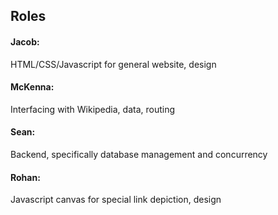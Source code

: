 ## Roles

#### Jacob:
HTML/CSS/Javascript for general website, design

#### McKenna:
Interfacing with Wikipedia, data, routing

#### Sean:
Backend, specifically database management and concurrency

#### Rohan:
Javascript canvas for special link depiction, design       
